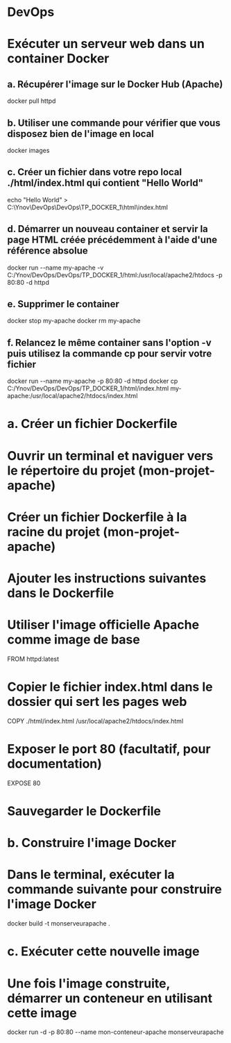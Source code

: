 # DevOps
# Exécuter un serveur web dans un container Docker

## a. Récupérer l'image sur le Docker Hub (Apache)
docker pull httpd

## b. Utiliser une commande pour vérifier que vous disposez bien de l'image en local
docker images

## c. Créer un fichier dans votre repo local ./html/index.html qui contient "Hello World"
echo "Hello World" > C:\Ynov\DevOps\DevOps\TP_DOCKER_1\html\index.html

## d. Démarrer un nouveau container et servir la page HTML créée précédemment à l'aide d'une référence absolue
docker run --name my-apache -v C:/Ynov/DevOps/DevOps/TP_DOCKER_1/html:/usr/local/apache2/htdocs -p 80:80 -d httpd

## e. Supprimer le container
docker stop my-apache
docker rm my-apache

## f. Relancez le même container sans l'option -v puis utilisez la commande cp pour servir votre fichier
docker run --name my-apache -p 80:80 -d httpd
docker cp C:/Ynov/DevOps/DevOps/TP_DOCKER_1/html/index.html my-apache:/usr/local/apache2/htdocs/index.html


# a. Créer un fichier Dockerfile
# Ouvrir un terminal et naviguer vers le répertoire du projet (mon-projet-apache)
# Créer un fichier Dockerfile à la racine du projet (mon-projet-apache)
# Ajouter les instructions suivantes dans le Dockerfile

# Utiliser l'image officielle Apache comme image de base
FROM httpd:latest

# Copier le fichier index.html dans le dossier qui sert les pages web
COPY ./html/index.html /usr/local/apache2/htdocs/index.html

# Exposer le port 80 (facultatif, pour documentation)
EXPOSE 80

# Sauvegarder le Dockerfile

# b. Construire l'image Docker
# Dans le terminal, exécuter la commande suivante pour construire l'image Docker
docker build -t monserveurapache .

# c. Exécuter cette nouvelle image
# Une fois l'image construite, démarrer un conteneur en utilisant cette image
docker run -d -p 80:80 --name mon-conteneur-apache monserveurapache

